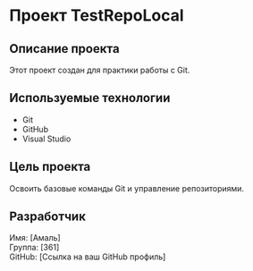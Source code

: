 # Проект TestRepoLocal
## Описание проекта
Этот проект создан для практики работы с Git.
## Используемые технологии
- Git
- GitHub
- Visual Studio
## Цель проекта
Освоить базовые команды Git и управление репозиториями.
## Разработчик
Имя: [Амаль]  
Группа: [361]  
GitHub: [Ссылка на ваш GitHub профиль]
